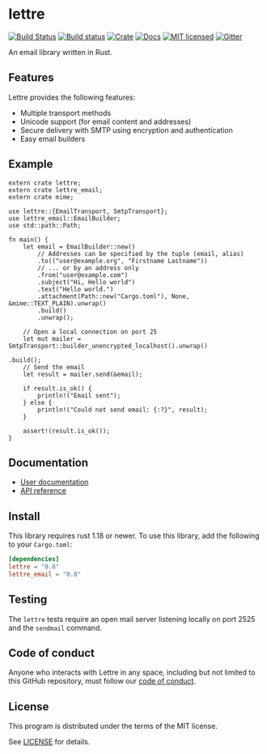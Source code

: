 # lettre

[![Build Status](https://travis-ci.org/lettre/lettre.svg?branch=master)](https://travis-ci.org/lettre/lettre)
[![Build status](https://ci.appveyor.com/api/projects/status/mpwglemugjtkps2d/branch/master?svg=true)](https://ci.appveyor.com/project/amousset/lettre/branch/master)
[![Crate](https://img.shields.io/crates/v/lettre.svg)](https://crates.io/crates/lettre)
[![Docs](https://docs.rs/lettre/badge.svg)](https://docs.rs/lettre/)
[![MIT licensed](https://img.shields.io/badge/license-MIT-blue.svg)](./LICENSE)
[![Gitter](https://badges.gitter.im/lettre/lettre.svg)](https://gitter.im/lettre/lettre?utm_source=badge&utm_medium=badge&utm_campaign=pr-badge)

An email library written in Rust.

## Features

Lettre provides the following features:

* Multiple transport methods
* Unicode support (for email content and addresses)
* Secure delivery with SMTP using encryption and authentication
* Easy email builders

## Example

```rust,no_run
extern crate lettre;
extern crate lettre_email;
extern crate mime;

use lettre::{EmailTransport, SmtpTransport};
use lettre_email::EmailBuilder;
use std::path::Path;

fn main() {
    let email = EmailBuilder::new()
        // Addresses can be specified by the tuple (email, alias)
        .to(("user@example.org", "Firstname Lastname"))
        // ... or by an address only
        .from("user@example.com")
        .subject("Hi, Hello world")
        .text("Hello world.")
        .attachment(Path::new("Cargo.toml"), None, &mime::TEXT_PLAIN).unwrap()
        .build()
        .unwrap();

    // Open a local connection on port 25
    let mut mailer = SmtpTransport::builder_unencrypted_localhost().unwrap()
                                                                   .build();
    // Send the email
    let result = mailer.send(&email);

    if result.is_ok() {
        println!("Email sent");
    } else {
        println!("Could not send email: {:?}", result);
    }

    assert!(result.is_ok());
}
```

## Documentation

* [User documentation](http://docs.lettre.at/)
* [API reference](https://docs.rs/lettre/)

## Install

This library requires rust 1.18 or newer.
To use this library, add the following to your `Cargo.toml`:

```toml
[dependencies]
lettre = "0.8"
lettre_email = "0.8"
```

## Testing

The `lettre` tests require an open mail server listening locally on port 2525 and the `sendmail` command.

## Code of conduct

Anyone who interacts with Lettre in any space, including but not limited to
this GitHub repository, must follow our [code of conduct](https://github.com/lettre/lettre/blob/master/CODE_OF_CONDUCT.md).

## License

This program is distributed under the terms of the MIT license.

See [LICENSE](./LICENSE) for details.
